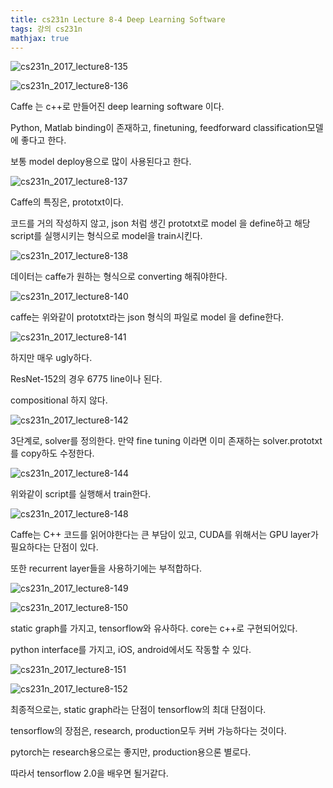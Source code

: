```yaml
---
title: cs231n Lecture 8-4 Deep Learning Software
tags: 강의 cs231n
mathjax: true
---
```





![cs231n_2017_lecture8-135](https://strutive07.github.io/assets/images/til_images/images/cs231n_2017_lecture8-135.jpg)

![cs231n_2017_lecture8-136](https://strutive07.github.io/assets/images/til_images/images/cs231n_2017_lecture8-136.jpg)

Caffe 는 c++로 만들어진 deep learning software 이다.

Python, Matlab binding이 존재하고, finetuning, feedforward classification모델에 좋다고 한다.

보통 model deploy용으로 많이 사용된다고 한다.



![cs231n_2017_lecture8-137](https://strutive07.github.io/assets/images/til_images/images/cs231n_2017_lecture8-137.jpg)

Caffe의 특징은, prototxt이다.

코드를 거의 작성하지 않고, json 처럼 생긴 prototxt로 model 을 define하고 해당 script를 실행시키는 형식으로  model을 train시킨다.

![cs231n_2017_lecture8-138](https://strutive07.github.io/assets/images/til_images/images/cs231n_2017_lecture8-138.jpg)

데이터는 caffe가 원하는 형식으로 converting 해줘야한다.

![cs231n_2017_lecture8-140](https://strutive07.github.io/assets/images/til_images/images/cs231n_2017_lecture8-140.jpg)

caffe는 위와같이 prototxt라는 json 형식의 파일로 model 을 define한다.



![cs231n_2017_lecture8-141](https://strutive07.github.io/assets/images/til_images/images/cs231n_2017_lecture8-141.jpg)

하지만 매우 ugly하다.

ResNet-152의 경우 6775 line이나 된다.

compositional 하지 않다.

![cs231n_2017_lecture8-142](https://strutive07.github.io/assets/images/til_images/images/cs231n_2017_lecture8-142.jpg)

3단계로, solver를 정의한다. 만약 fine tuning 이라면 이미 존재하는 solver.prototxt를 copy하도 수정한다.

![cs231n_2017_lecture8-144](https://strutive07.github.io/assets/images/til_images/images/cs231n_2017_lecture8-144.jpg)

위와같이 script를 실행해서 train한다.



![cs231n_2017_lecture8-148](https://strutive07.github.io/assets/images/til_images/images/cs231n_2017_lecture8-148.jpg)

Caffe는 C++ 코드를 읽어야한다는 큰 부담이 있고, CUDA를 위해서는 GPU layer가 필요하다는 단점이 있다.

또한 recurrent layer들을 사용하기에는 부적합하다.

![cs231n_2017_lecture8-149](https://strutive07.github.io/assets/images/til_images/images/cs231n_2017_lecture8-149.jpg)



![cs231n_2017_lecture8-150](https://strutive07.github.io/assets/images/til_images/images/cs231n_2017_lecture8-150.jpg)

static graph를 가지고, tensorflow와 유사하다. core는 c++로 구현되어있다.

python interface를 가지고, iOS, android에서도 작동할 수 있다.



![cs231n_2017_lecture8-151](https://strutive07.github.io/assets/images/til_images/images/cs231n_2017_lecture8-151.jpg)

![cs231n_2017_lecture8-152](https://strutive07.github.io/assets/images/til_images/images/cs231n_2017_lecture8-152.jpg)



최종적으로는, static graph라는 단점이 tensorflow의 최대 단점이다. 

tensorflow의 장점은, research, production모두 커버 가능하다는 것이다.

pytorch는 research용으로는 좋지만, production용으론 별로다.



따라서 tensorflow 2.0을 배우면 될거같다.